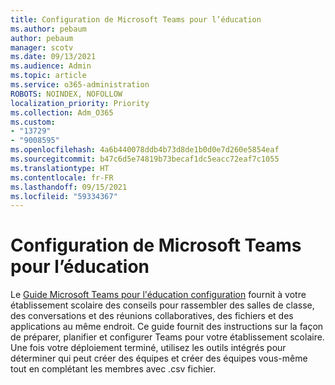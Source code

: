 ```yaml
---
title: Configuration de Microsoft Teams pour l’éducation
ms.author: pebaum
author: pebaum
manager: scotv
ms.date: 09/13/2021
ms.audience: Admin
ms.topic: article
ms.service: o365-administration
ROBOTS: NOINDEX, NOFOLLOW
localization_priority: Priority
ms.collection: Adm_O365
ms.custom:
- "13729"
- "9008595"
ms.openlocfilehash: 4a6b440078ddb4b73d8de1b0d0e7d260e5854eaf
ms.sourcegitcommit: b47c6d5e74819b73becaf1dc5eacc72eaf7c1055
ms.translationtype: HT
ms.contentlocale: fr-FR
ms.lasthandoff: 09/15/2021
ms.locfileid: "59334367"
---
```

# <a name="microsoft-teams-for-education-setup"></a>Configuration de Microsoft Teams pour l’éducation

Le [Guide Microsoft Teams pour l'éducation configuration](https://admin.microsoft.com/AdminPortal/Home?#/modernonboarding/msteamsedu) fournit à votre établissement scolaire des conseils pour rassembler des salles de classe, des conversations et des réunions collaboratives, des fichiers et des applications au même endroit. Ce guide fournit des instructions sur la façon de préparer, planifier et configurer Teams pour votre établissement scolaire. Une fois votre déploiement terminé, utilisez les outils intégrés pour déterminer qui peut créer des équipes et créer des équipes vous-même tout en complétant les membres avec .csv fichier. 

